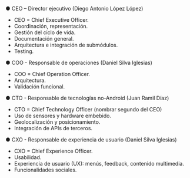 ● CEO – Director ejecutivo (Diego Antonio López López)
- CEO = Chief Executive Officer.
- Coordinación, representación.
- Gestión del ciclo de vida.
- Documentación general.
- Arquitectura e integración de submódulos.
- Testing. 

● COO - Responsable de operaciones (Daniel Silva Iglesias)
- COO = Chief Operation Officer.
- Arquitectura.
- Validación funcional.

● CTO - Responsable de tecnologías no-Android (Juan Ramil Díaz)
- CTO = Chief Technology Officer (nombrar segundo del CEO)
- Uso de sensores y hardware embebido.
- Geolocalización y posicionamiento.
- Integración de APIs de terceros. 

● CXO - Responsable de experiencia de usuario (Daniel Silva Iglesias)
- CXO = Chief Experience Officer.
- Usabilidad.
- Experiencia de usuario (UX): menús, feedback, contenido multimedia.
- Funcionalidades sociales.